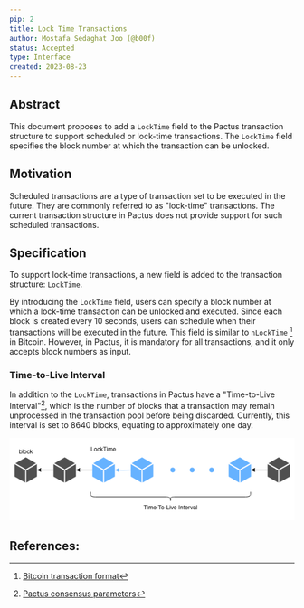 ```yaml
---
pip: 2
title: Lock Time Transactions
author: Mostafa Sedaghat Joo (@b00f)
status: Accepted
type: Interface
created: 2023-08-23
---
```


## Abstract

This document proposes to add a `LockTime` field to the Pactus transaction structure to
support scheduled or lock-time transactions.
The `LockTime` field specifies the block number at which the transaction can be unlocked.

## Motivation

Scheduled transactions are a type of transaction set to be executed in the future.
They are commonly referred to as "lock-time" transactions.
The current transaction structure in Pactus does not provide support for such scheduled transactions.

## Specification

To support lock-time transactions, a new field is added to the transaction structure: `LockTime`.

By introducing the `LockTime` field, users can specify a block number at which a lock-time transaction can be unlocked and executed.
Since each block is created every 10 seconds, users can schedule when their transactions will be executed in the future.
This field is similar to `nLockTime` [^1] in Bitcoin.
However, in Pactus, it is mandatory for all transactions, and it only accepts block numbers as input.

### Time-to-Live Interval

In addition to the `LockTime`, transactions in Pactus have a "Time-to-Live Interval"[^2],
which is the number of blocks that a transaction may remain unprocessed in the transaction pool before being discarded.
Currently, this interval is set to 8640 blocks, equating to approximately one day.

![PIP-2 - LockTime and TTL](../assets/pip-2/locktime-ttl.png)

## References:

[^1]: [Bitcoin transaction format](https://en.bitcoin.it/wiki/Protocol_documentation#tx)
[^2]: [Pactus consensus parameters](https://pactus.org/learn/consensus/parameters/)
